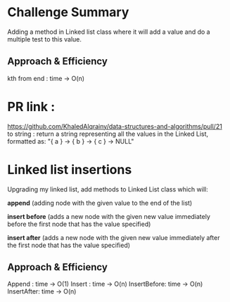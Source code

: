 # Challenge Summary
Adding a method in Linked list class where it will add a value and do a multiple test to this value.


## Approach & Efficiency
kth from end : time -> O(n)

# PR link :
https://github.com/KhaledAlqrainy/data-structures-and-algorithms/pull/21
to string : return a string representing all the values in the Linked List, formatted as:
"{ a } -> { b } -> { c } -> NULL"


# Linked list insertions
Upgrading my linked list, add methods to Linked List class which will:

**append** (adding node with the given value to the end of the list)

**insert before** (adds a new node with the given new value immediately before the first node that has the value specified)

**insert after** (adds a new node with the given new value immediately after the first node that has the value specified)


## Approach & Efficiency
 Append : time -> O(1)
 Insert : time -> O(n)
InsertBefore: time -> O(n)
InsertAfter: time -> O(n)



